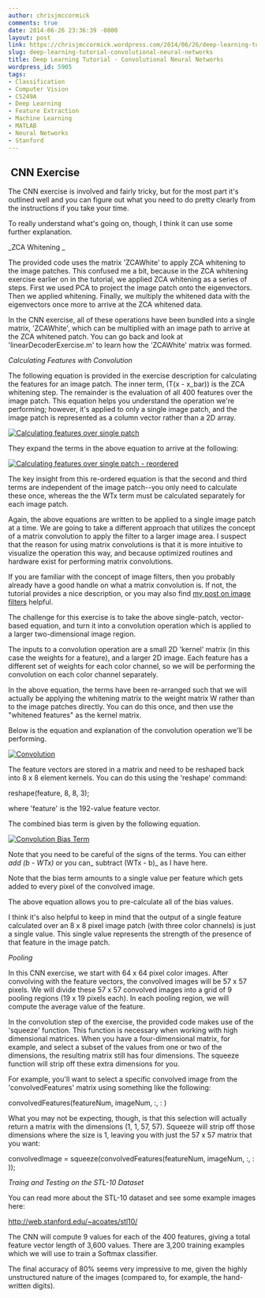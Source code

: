 ```yaml
---
author: chrisjmccormick
comments: true
date: 2014-06-26 23:36:39 -0800
layout: post
link: https://chrisjmccormick.wordpress.com/2014/06/26/deep-learning-tutorial-convolutional-neural-networks/
slug: deep-learning-tutorial-convolutional-neural-networks
title: Deep Learning Tutorial - Convolutional Neural Networks
wordpress_id: 5905
tags:
- Classification
- Computer Vision
- CS249A
- Deep Learning
- Feature Extraction
- Machine Learning
- MATLAB
- Neural Networks
- Stanford
---
```


##  CNN Exercise


The CNN exercise is involved and fairly tricky, but for the most part it's outlined well and you can figure out what you need to do pretty clearly from the instructions if you take your time.

To really understand what's going on, though, I think it can use some further explanation.

_ZCA Whitening _

The provided code uses the matrix 'ZCAWhite' to apply ZCA whitening to the image patches. This confused me a bit, because in the ZCA whitening exercise earlier on in the tutorial, we applied ZCA whitening as a series of steps. First we used PCA to project the image patch onto the eigenvectors. Then we applied whitening. Finally, we multiply the whitened data with the eigenvectors once more to arrive at the ZCA whitened data.

In the CNN exercise, all of these operations have been bundled into a single matrix, 'ZCAWhite', which can be multiplied with an image path to arrive at the ZCA whitened patch. You can go back and look at 'linearDecoderExercise.m' to learn how the 'ZCAWhite' matrix was formed.

_Calculating Features with Convolution_

The following equation is provided in the exercise description for calculating the features for an image patch. The inner term, (T(x - x_bar)) is the ZCA whitening step. The remainder is the evaluation of all 400 features over the image patch. This equation helps you understand the operation we're performing; however, it's applied to only a single image patch, and the image patch is represented as a column vector rather than a 2D array.

[![Calculating features over single patch](http://chrisjmccormick.files.wordpress.com/2014/06/calculating-features-over-single-patch.png)](https://chrisjmccormick.files.wordpress.com/2014/06/calculating-features-over-single-patch.png)

They expand the terms in the above equation to arrive at the following:

[![Calculating features over single patch - reordered](http://chrisjmccormick.files.wordpress.com/2014/06/calculating-features-over-single-patch-reordered.png)](https://chrisjmccormick.files.wordpress.com/2014/06/calculating-features-over-single-patch-reordered.png)

The key insight from this re-ordered equation is that the second and third terms are independent of the image patch--you only need to calculate these once, whereas the the WTx term must be calculated separately for each image patch.

Again, the above equations are written to be applied to a single image patch at a time. We are going to take a different approach that utilizes the concept of a matrix convolution to apply the filter to a larger image area. I suspect that the reason for using matrix convolutions is that it is more intuitive to visualize the operation this way, and because optimized routines and hardware exist for performing matrix convolutions.

If you are familiar with the concept of image filters, then you probably already have a good handle on what a matrix convolution is. If not, the tutorial provides a nice description, or you may also find [my post on image filters](http://chrisjmccormick.wordpress.com/2013/02/27/filter-masks/) helpful.

The challenge for this exercise is to take the above single-patch, vector-based equation, and turn it into a convolution operation which is applied to a larger two-dimensional image region.

The inputs to a convolution operation are a small 2D 'kernel' matrix (in this case the weights for a feature), and a larger 2D image. Each feature has a different set of weights for each color channel, so we will be performing the convolution on each color channel separately.

In the above equation, the terms have been re-arranged such that we will actually be applying the whitening matrix to the weight matrix W rather than to the image patches directly. You can do this once, and then use the "whitened features" as the kernel matrix.

Below is the equation and explanation of the convolution operation we'll be performing.

[![Convolution](http://chrisjmccormick.files.wordpress.com/2014/06/convolution.png)](https://chrisjmccormick.files.wordpress.com/2014/06/convolution.png)

The feature vectors are stored in a matrix and need to be reshaped back into 8 x 8 element kernels. You can do this using the 'reshape' command:


reshape(feature, 8, 8, 3);


where 'feature' is the 192-value feature vector.

The combined bias term is given by the following equation.

[![Convolution Bias Term](http://chrisjmccormick.files.wordpress.com/2014/06/convolution-bias-term.png)](https://chrisjmccormick.files.wordpress.com/2014/06/convolution-bias-term.png)

Note that you need to be careful of the signs of the terms. You can either _add (b - WTx)_ or you can_ subtract (WTx - b)_ as I have here.

Note that the bias term amounts to a single value per feature which gets added to every pixel of the convolved image.

The above equation allows you to pre-calculate all of the bias values.

I think it's also helpful to keep in mind that the output of a single feature calculated over an 8 x 8 pixel image patch (with three color channels) is just a single value. This single value represents the strength of the presence of that feature in the image patch.

_Pooling_

In this CNN exercise, we start with 64 x 64 pixel color images. After convolving with the feature vectors, the convolved images will be 57 x 57 pixels. We will divide these 57 x 57 convolved images into a grid of 9 pooling regions (19 x 19 pixels each). In each pooling region, we will compute the average value of the feature.

In the convolution step of the exercise, the provided code makes use of the 'squeeze' function. This function is necessary when working with high dimensional matrices. When you have a four-dimensional matrix, for example, and select a subset of the values from one or two of the dimensions, the resulting matrix still has four dimensions. The squeeze function will strip off these extra dimensions for you.

For example, you'll want to select a specific convolved image from the 'convolvedFeatures' matrix using something like the following:


convolvedFeatures(featureNum, imageNum, :, : )


What you may not be expecting, though, is that this selection will actually return a matrix with the dimensions (1, 1, 57, 57). Squeeze will strip off those dimensions where the size is 1, leaving you with just the 57 x 57 matrix that you want:


convolvedImage = squeeze(convolvedFeatures(featureNum, imageNum, :, : ));


_Traing and Testing on the STL-10 Dataset_

You can read more about the STL-10 dataset and see some example images here:

http://web.stanford.edu/~acoates/stl10/

The CNN will compute 9 values for each of the 400 features, giving a total feature vector length of 3,600 values. There are 3,200 training examples which we will use to train a Softmax classifier.

The final accuracy of 80% seems very impressive to me, given the highly unstructured nature of the images (compared to, for example, the hand-written digits).
